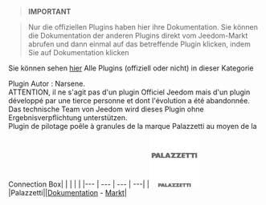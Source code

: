 
>**IMPORTANT**

>Nur die offiziellen Plugins haben hier ihre Dokumentation. Sie können die Dokumentation der anderen Plugins direkt vom Jeedom-Markt abrufen und dann einmal auf das betreffende Plugin klicken, indem Sie auf Dokumentation klicken


Sie können sehen [hier](https://market.jeedom.com/index.php?v=d&p=market&type=plugin&categorie=Energie) Alle Plugins (offiziell oder nicht) in dieser Kategorie

Plugin Autor : Narsene.<br/>ATTENTION, il ne s'agit pas d'un plugin Officiel Jeedom mais d'un plugin développé par une tierce personne et dont l'évolution a été abandonnée. Das technische Team von Jeedom wird dieses Plugin ohne Ergebnisverpflichtung unterstützen. <br/>Plugin de pilotage poêle à granules de la marque Palazzetti au moyen de la Connection Box| | | | |
|--- | --- | --- | ---|
|<img src="Palazzetti/Palazzetti_icon.png" width="100" />|Palazzetti||[Dokumentation](Palazzetti/index.md) - [Markt](https://market.jeedom.com/index.php?v=d&p=market_display&id=3104)|
